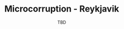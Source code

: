 ---
title: "Microcorruption - Reykjavik"
date: TBD
categories: [microcorruption, reverse engineering]
tags: [microcorruption, tutorial, assembly, ctf, reykjavik, walkthrough, debug, buffer overflow]
---